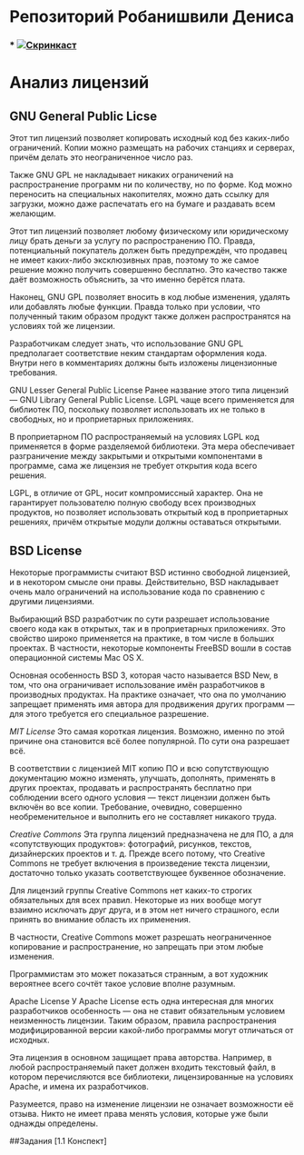 # **Репозиторий Робанишвили Дениса**

### * [![Скринкаст](https://i.ytimg.com/vi/2hyPGhLauT8/hqdefault.jpg)](https://www.youtube.com/watch?time_continue=4&v=2hyPGhLauT8)

# Анализ лицензий #

## GNU General Public Licse ##
Этот тип лицензий позволяет копировать исходный код без каких-либо ограничений. Копии можно размещать на рабочих станциях и серверах, причём делать это неограниченное число раз.

Также GNU GPL не накладывает никаких ограничений на распространение программ ни по количеству, но по форме. Код можно переносить на специальных накопителях, можно дать ссылку для загрузки, можно даже распечатать его на бумаге и раздавать всем желающим.

Этот тип лицензий позволяет любому физическому или юридическому лицу брать деньги за услугу по распространению ПО. Правда, потенциальный покупатель должен быть предупреждён, что продавец не имеет каких-либо эксклюзивных прав, поэтому то же самое решение можно получить совершенно бесплатно. Это качество также даёт возможность объяснить, за что именно берётся плата.

Наконец, GNU GPL позволяет вносить в код любые изменения, удалять или добавлять любые функции. Правда только при условии, что полученный таким образом продукт также должен распространятся на условиях той же лицензии.

Разработчикам следует знать, что использование GNU GPL предполагает соответствие неким стандартам оформления кода. Внутри него в комментариях должны быть изложены лицензионные требования.

GNU Lesser General Public License
Ранее название этого типа лицензий — GNU Library General Public License. LGPL чаще всего применяется для библиотек ПО, поскольку позволяет использовать их не только в свободных, но и проприетарных приложениях.

В проприетарном ПО распространяемый на условиях LGPL код применяется в форме разделяемой библиотеки. Эта мера обеспечивает разграничение между закрытыми и открытыми компонентами в программе, сама же лицензия не требует открытия кода всего решения.

LGPL, в отличие от GPL, носит компромиссный характер. Она не гарантирует пользователю полную свободу всех производных продуктов, но позволяет использовать открытый код в проприетарных решениях, причём открытые модули должны оставаться открытыми.

## BSD License ##
Некоторые программисты считают BSD истинно свободной лицензией, и в некотором смысле они правы. Действительно, BSD накладывает очень мало ограничений на использование кода по сравнению с другими лицензиями.

Выбирающий BSD разработчик по сути разрешает использование своего кода как в открытых, так и в проприетарных приложениях. Это свойство широко применяется на практике, в том числе в больших проектах. В частности, некоторые компоненты FreeBSD вошли в состав операционной системы Mac OS X.

Основная особенность BSD 3, которая часто называется BSD New, в том, что она ограничивает использование имён разработчиков в производных продуктах. На практике означает, что она по умолчанию запрещает применять имя автора для продвижения других программ — для этого требуется его специальное разрешение.

*MIT License*
Это самая короткая лицензия. Возможно, именно по этой причине она становится всё более популярной. По сути она разрешает всё.

В соответствии с лицензией MIT копию ПО и всю сопутствующую документацию можно изменять, улучшать, дополнять, применять в других проектах, продавать и распространять бесплатно при соблюдении всего одного условия — текст лицензии должен быть включён во все копии. Требование, очевидно, совершенно необременительное и выполнить его не составляет никакого труда.

*Creative Commons*
Эта группа лицензий предназначена не для ПО, а для «сопутствующих продуктов»: фотографий, рисунков, текстов, дизайнерских проектов и т. д. Прежде всего потому, что Creative Commons не требует включения в произведение текста лицензии, достаточно только указать соответствующее буквенное обозначение.

Для лицензий группы Creative Commons нет каких-то строгих обязательных для всех правил. Некоторые из них вообще могут взаимно исключать друг друга, и в этом нет ничего страшного, если принять во внимание область их применения.

В частности, Creative Commons может разрешать неограниченное копирование и распространение, но запрещать при этом любые изменения.

Программистам это может показаться странным, а вот художник вероятнее всего сочтёт такое условие вполне разумным.

Apache License
У Apache License есть одна интересная для многих разработчиков особенность — она не ставит обязательным условием неизменность лицензии. Таким образом, правила распространения модифицированной версии какой-либо программы могут отличаться от исходных.

Эта лицензия в основном защищает права авторства. Например, в любой распространяемый пакет должен входить текстовый файл, в котором перечисляются все библиотеки, лицензированные на условиях Apache, и имена их разработчиков.

Разумеется, право на изменение лицензии не означает возможности её отзыва. Никто не имеет права менять условия, которые уже были однажды определены.

##Задания
[1.1 Конспект]
